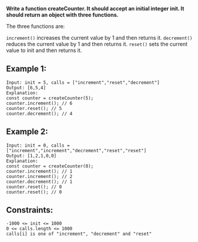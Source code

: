 **Write a function createCounter. It should accept an initial integer init. It should return an object with three functions.**

The three functions are:

```increment()``` increases the current value by 1 and then returns it.
```decrement()``` reduces the current value by 1 and then returns it.
```reset()``` sets the current value to init and then returns it.
 

## Example 1:
```
Input: init = 5, calls = ["increment","reset","decrement"]
Output: [6,5,4]
Explanation:
const counter = createCounter(5);
counter.increment(); // 6
counter.reset(); // 5
counter.decrement(); // 4
```
## Example 2:

```
Input: init = 0, calls = ["increment","increment","decrement","reset","reset"]
Output: [1,2,1,0,0]
Explanation:
const counter = createCounter(0);
counter.increment(); // 1
counter.increment(); // 2
counter.decrement(); // 1
counter.reset(); // 0
counter.reset(); // 0
```

## Constraints:
```
-1000 <= init <= 1000
0 <= calls.length <= 1000
calls[i] is one of "increment", "decrement" and "reset"
```
